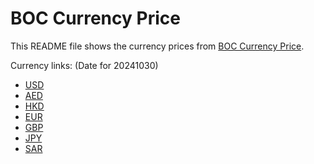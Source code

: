 # BOC Currency Price

This README file shows the currency prices from [BOC Currency Price](https://www.boc.cn/sourcedb/whpj/).

Currency links: (Date for 20241030)

- [USD](https://bocurrencyprice.techina.science/BOC_CURRENCY_PRICE/USD/20241030.json)
- [AED](https://bocurrencyprice.techina.science/BOC_CURRENCY_PRICE/AED/20241030.json)
- [HKD](https://bocurrencyprice.techina.science/BOC_CURRENCY_PRICE/HKD/20241030.json)
- [EUR](https://bocurrencyprice.techina.science/BOC_CURRENCY_PRICE/EUR/20241030.json)
- [GBP](https://bocurrencyprice.techina.science/BOC_CURRENCY_PRICE/GBP/20241030.json)
- [JPY](https://bocurrencyprice.techina.science/BOC_CURRENCY_PRICE/JPY/20241030.json)
- [SAR](https://bocurrencyprice.techina.science/BOC_CURRENCY_PRICE/SAR/20241030.json)
